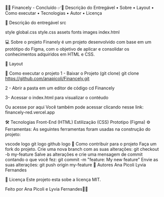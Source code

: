 🚀✅ Financely - Concluído ✅🚀
Descrição do Entregável • Sobre • Layout • Como executar • Tecnologias • Autor • Licença

📄 Descrição do entregável
src

style
global.css
style.css
assets
fonts
images
index.html

💻 Sobre o projeto
Finanely é um projeto desenvolvido com base em um protótipo do Figma, com o objetivo de aplicar e consolidar os conhecimentos adquiridos em HTML e CSS.

🎨 Layout


🚀 Como executar o projeto
1 - Baixar o Projeto (git clone)
git clone https://github.com/anapicoli/Financely.git

2 - Abrir a pasta em um editor de código
cd Financely

3- Acessar o index.html para visualizar o contéudo

Ou acesse por aqui
Você também pode acessar clicando nesse link:
financely-red.vercel.app

🛠 Tecnologias
Front-End (HTML)
Estilização (CSS)
Prototipo (Figma)
⚙ Ferramentas:
As seguintes ferramentas foram usadas na construção do projeto:

vscode logo git logo github logo
💪 Como contribuir para o projeto
Faça um fork do projeto.
Crie uma nova branch com as suas alterações: git checkout -b my-feature
Salve as alterações e crie uma mensagem de commit contando o que você fez: git commit -m "feature: My new feature"
Envie as suas alterações: git push origin my-feature
🦸 Autores
Ana Picoli 
Lyvia Fernandes


📝 Licença
Este projeto esta sobe a licença MIT.

Feito por Ana Picoli e Lyvia Fernandes👋🏽
